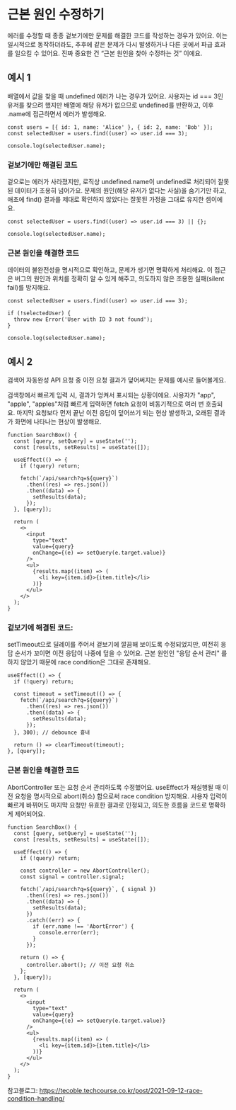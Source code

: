 # 근본 원인 수정하기
에러를 수정할 때 종종 겉보기에만 문제를 해결한 코드를 작성하는 경우가 있어요. 이는 일시적으로 동작하더라도, 추후에 같은 문제가 다시 발생하거나 다른 곳에서 파급 효과를 일으킬 수 있어요. 진짜 중요한 건 “근본 원인을 찾아 수정하는 것” 이에요.

## 예시 1
배열에서 값을 찾을 때 undefined 에러가 나는 경우가 있어요. 사용자는 id === 3인 유저를 찾으려 했지만 배열에 해당 유저가 없으므로 undefined를 반환하고, 이후 .name에 접근하면서 에러가 발생해요.

```tsx 4
const users = [{ id: 1, name: 'Alice' }, { id: 2, name: 'Bob' }];
const selectedUser = users.find((user) => user.id === 3);

console.log(selectedUser.name); 

```

### 겉보기에만 해결된 코드
겉으로는 에러가 사라졌지만, 로직상 undefined.name이 undefined로 처리되어 잘못된 데이터가 조용히 넘어가요. 문제의 원인(해당 유저가 없다는 사실)을 숨기기만 하고, 애초에 find() 결과를 제대로 확인하지 않았다는 잘못된 가정을 그대로 유지한 셈이에요.
```tsx
const selectedUser = users.find((user) => user.id === 3) || {};

console.log(selectedUser.name);
```

### 근본 원인을 해결한 코드
데이터의 불완전성을 명시적으로 확인하고, 문제가 생기면 명확하게 처리해요. 이 접근은 버그의 원인과 위치를 정확히 알 수 있게 해주고, 의도하지 않은 조용한 실패(silent fail)를 방지해요.
```tsx
const selectedUser = users.find((user) => user.id === 3);

if (!selectedUser) {
  throw new Error('User with ID 3 not found');
}

console.log(selectedUser.name);
```


## 예시 2
검색어 자동완성 API 요청 중 이전 요청 결과가 덮어써지는 문제를 예시로 들어볼게요.

검색창에서 빠르게 입력 시, 결과가 엉켜서 표시되는 상황이에요. 사용자가 "app", "apple", "apples"처럼 빠르게 입력하면 fetch 요청이 비동기적으로 여러 번 호출되요. 마지막 요청보다 먼저 끝난 이전 응답이 덮어쓰기 되는 현상 발생하고, 오래된 결과가 화면에 나타나는 현상이 발생해요.

```tsx
function SearchBox() {
  const [query, setQuery] = useState('');
  const [results, setResults] = useState([]);

  useEffect(() => {
    if (!query) return;

    fetch(`/api/search?q=${query}`)
      .then((res) => res.json())
      .then((data) => {
        setResults(data);
      });
  }, [query]);

  return (
    <>
      <input
        type="text"
        value={query}
        onChange={(e) => setQuery(e.target.value)}
      />
      <ul>
        {results.map((item) => (
          <li key={item.id}>{item.title}</li>
        ))}
      </ul>
    </>
  );
}
```
### 겉보기에 해결된 코드: 
setTimeout으로 딜레이를 주어서 겉보기에 깔끔해 보이도록 수정되었지만, 여전히 응답 순서가 꼬이면 이전 응답이 나중에 덮을 수 있어요. 근본 원인인 "응답 순서 관리" 를 하지 않았기 때문에 race condition은 그대로 존재해요.

```tsx
useEffect(() => {
  if (!query) return;

  const timeout = setTimeout(() => {
    fetch(`/api/search?q=${query}`)
      .then((res) => res.json())
      .then((data) => {
        setResults(data);
      });
  }, 300); // debounce 흉내

  return () => clearTimeout(timeout);
}, [query]);
```

### 근본 원인을 해결한 코드
AbortController 또는 요청 순서 관리하도록 수정했어요. useEffect가 재실행될 때 이전 요청을 명시적으로 abort(취소) 함으로써 race condition 방지해요. 사용자 입력이 빠르게 바뀌어도 마지막 요청만 유효한 결과로 인정되고, 의도한 흐름을 코드로 명확하게 제어되어요.

```tsx
function SearchBox() {
  const [query, setQuery] = useState('');
  const [results, setResults] = useState([]);

  useEffect(() => {
    if (!query) return;

    const controller = new AbortController();
    const signal = controller.signal;

    fetch(`/api/search?q=${query}`, { signal })
      .then((res) => res.json())
      .then((data) => {
        setResults(data);
      })
      .catch((err) => {
        if (err.name !== 'AbortError') {
          console.error(err);
        }
      });

    return () => {
      controller.abort(); // 이전 요청 취소
    };
  }, [query]);

  return (
    <>
      <input
        type="text"
        value={query}
        onChange={(e) => setQuery(e.target.value)}
      />
      <ul>
        {results.map((item) => (
          <li key={item.id}>{item.title}</li>
        ))}
      </ul>
    </>
  );
}
```

참고블로그: https://tecoble.techcourse.co.kr/post/2021-09-12-race-condition-handling/